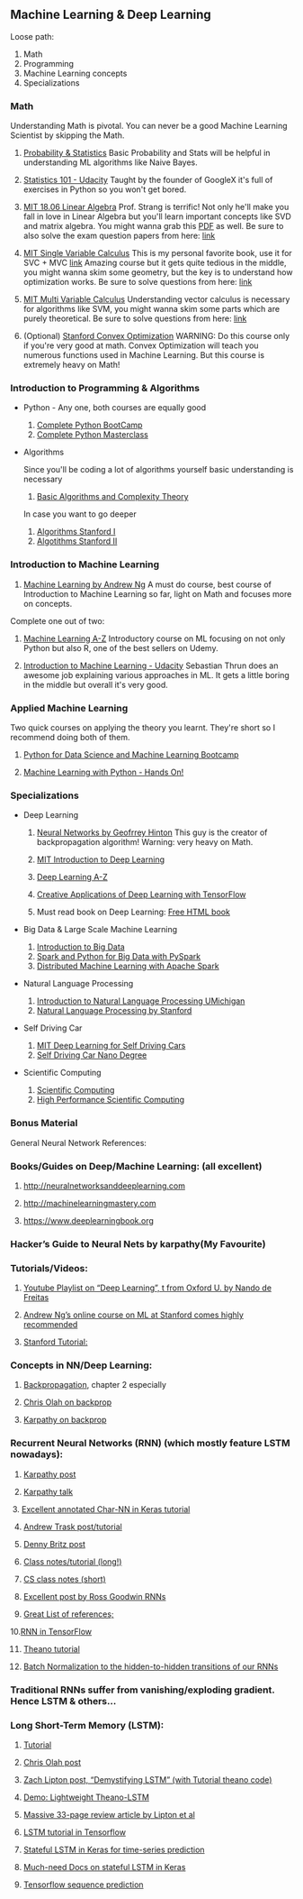 ## Machine Learning & Deep Learning

Loose path:
1. Math
2. Programming
3. Machine Learning concepts
4. Specializations


### Math
Understanding Math is pivotal. You can never be a good Machine Learning Scientist
by skipping the Math.

  1. [Probability & Statistics](https://www.khanacademy.org/math/probability)
     Basic Probability and Stats will be helpful in understanding ML algorithms like Naive Bayes. 
     
  2. [Statistics 101 - Udacity](https://www.udacity.com/course/intro-to-statistics--st101)
      Taught by the founder of GoogleX it's full of exercises in Python so you won't get bored.
     
  3. [MIT 18.06 Linear Algebra](https://www.youtube.com/watch?v=ZK3O402wf1c&list=PLE7DDD91010BC51F8)
     Prof. Strang is terrific! Not only he'll make you fall in love in Linear Algebra but you'll learn
     important concepts like SVD and matrix algebra. You might wanna grab this [PDF](http://www.math.hcmus.edu.vn/~bxthang/Linear%20algebra%20and%20its%20applications.pdf)
     as well. Be sure to also solve the exam question papers from here: [link](https://ocw.mit.edu/courses/mathematics/18-06-linear-algebra-spring-2010/exams/)
     
  4. [MIT Single Variable Calculus](https://www.youtube.com/watch?v=7K1sB05pE0A&list=PL590CCC2BC5AF3BC1)
     This is my personal favorite book, use it for SVC + MVC [link](https://drive.google.com/open?id=0BwEXorNDIEnFc3VKN3RUOWdRdUE)
     Amazing course but it gets quite tedious in the middle, you might wanna skim some geometry, but the key is
     to understand how optimization works. Be sure to solve questions from here: [link](https://ocw.mit.edu/courses/mathematics/18-01-single-variable-calculus-fall-2006/exams/)
     
  5. [MIT Multi Variable Calculus](https://www.youtube.com/watch?v=PxCxlsl_YwY&list=PL4C4C8A7D06566F38)
     Understanding vector calculus is necessary for algorithms like SVM, you might wanna skim some parts
     which are purely theoretical. Be sure to solve questions from here: [link](https://ocw.mit.edu/courses/mathematics/18-02-multivariable-calculus-fall-2007/exams/)
     
  7. (Optional) [Stanford Convex Optimization](https://lagunita.stanford.edu/courses/Engineering/CVX101/Winter2014/about)
     WARNING: Do this course only if you're very good at math. Convex Optimization will teach you numerous
     functions used in Machine Learning. But this course is extremely heavy on Math!

### Introduction to Programming & Algorithms
  * Python - Any one, both courses are equally good
    1. [Complete Python BootCamp](https://www.udemy.com/complete-python-bootcamp/)
    2. [Complete Python Masterclass](https://www.udemy.com/python-the-complete-python-developer-course/)
    
  * Algorithms
  
    Since you'll be coding a lot of algorithms yourself basic understanding is necessary
    1. [Basic Algorithms and Complexity Theory](https://www.youtube.com/watch?v=o4SGkB_8fFs&list=PLhQjrBD2T382VRUw5ZpSxQSFrxMOdFObl)
    
    In case you want to go deeper
      1. [Algorithms Stanford I](http://online.stanford.edu/course/algorithms-design-and-analysis-part-1)
      2. [Algotithms Stanford II](http://online.stanford.edu/course/algorithms-design-and-analysis-part-2)
 
 
### Introduction to Machine Learning

  1. [Machine Learning by Andrew Ng](https://www.coursera.org/learn/machine-learning)
     A must do course, best course of Introduction to Machine Learning so far, light on Math and focuses more on concepts.
     
  Complete one out of two:
  
  1. [Machine Learning A-Z](https://www.udemy.com/machinelearning/)
     Introductory course on ML focusing on not only Python but also R, one of the best sellers on Udemy.

  2. [Introduction to Machine Learning - Udacity](https://www.udacity.com/course/intro-to-machine-learning--ud120)
     Sebastian Thrun does an awesome job explaining various approaches in ML. It gets a little boring in the middle
     but overall it's very good. 


### Applied Machine Learning
  Two quick courses on applying the theory you learnt. They're short so I recommend doing both of them. 
  
  1. [Python for Data Science and Machine Learning Bootcamp](https://www.udemy.com/python-for-data-science-and-machine-learning-bootcamp/)

  2. [Machine Learning with Python - Hands On!](https://www.udemy.com/data-science-and-machine-learning-with-python-hands-on/)
  
    
### Specializations

  * Deep Learning
  
    1. [Neural Networks by Geofrrey Hinton](https://www.coursera.org/learn/neural-networks)
       This guy is the creator of backpropagation algorithm! Warning: very heavy on Math.
       
    2. [MIT Introduction to Deep Learning](http://introtodeeplearning.com/index.html)
    
    2. [Deep Learning A-Z](https://www.udemy.com/deeplearning/)
    
    3. [Creative Applications of Deep Learning with TensorFlow](https://www.kadenze.com/courses/creative-applications-of-deep-learning-with-tensorflow/info)
   
    4. Must read book on Deep Learning: [Free HTML book](http://www.deeplearningbook.org/)

  * Big Data & Large Scale Machine Learning
  
    1. [Introduction to Big Data](https://www.coursera.org/learn/big-data-introduction)
    2. [Spark and Python for Big Data with PySpark](https://www.udemy.com/spark-and-python-for-big-data-with-pyspark/)
    3. [Distributed Machine Learning with Apache Spark](https://www.edx.org/course/distributed-machine-learning-apache-uc-berkeleyx-cs120x)
    
  * Natural Language Processing
  
    1. [Introduction to Natural Language Processing UMichigan](http://academictorrents.com/details/78515f90de063ffc144be5e7e726c03849b4e0ed)
    2. [Natural Language Processing by Stanford](http://academictorrents.com/details/d2c8f8f1651740520b7dfab23438d89bc8c0c0ab)
    
  * Self Driving Car
  
    1. [MIT Deep Learning for Self Driving Cars](http://selfdrivingcars.mit.edu/)
    2. [Self Driving Car Nano Degree](https://in.udacity.com/course/self-driving-car-engineer-nanodegree--nd013/)
   
  * Scientific Computing
   
    1. [Scientific Computing](http://academictorrents.com/details/6f7e43052129b95f470d3043cfce2bf5c15ae380)
    2. [High Performance Scientific Computing](http://academictorrents.com/details/cb91a3d7a4c4c086be240b54e83ed8d587b31ff5)
 
 
 


### Bonus Material

General Neural Network References:

### Books/Guides on Deep/Machine Learning: (all excellent)
 
  1. http://neuralnetworksanddeeplearning.com

  2. http://machinelearningmastery.com

  3. https://www.deeplearningbook.org

### Hacker’s Guide to Neural Nets by karpathy(My Favourite)

### Tutorials/Videos:

  1. [Youtube Playlist on “Deep Learning”, t from Oxford U. by Nando de Freitas](https://www.youtube.com/playlist?list=PLE6Wd9FR--EfW8dtjAuPoTuPcqmOV53Fu)

  2. [Andrew Ng’s online course on ML at Stanford comes highly recommended](http://www.youtube.com/view_play_list?p=A89DCFA6ADACE599)

  3. [Stanford Tutorial:](http://ufldl.stanford.edu/tutorial/)

### Concepts in NN/Deep Learning:

  1. [Backpropagation](http://neuralnetworksanddeeplearning.org), chapter 2 especially 

  2. [Chris Olah on backprop](http://colah.github.io/posts/2015-08-Backprop/)

  3. [Karpathy on backprop](http://cs231n.github.io/optimization-2/)

### Recurrent Neural Networks (RNN) (which mostly feature LSTM nowadays):

  1. [Karpathy post](http://karpathy.github.io/2015/05/21/rnn-effectiveness/) 

  2. [Karpathy talk](https://www.youtube.com/watch?v=yCC09vCHzF8)

  3. [Excellent annotated Char-NN in Keras tutorial](https://github.com/ml4a/ml4a-guides/blob/master/notebooks/recurrent_neural_networks.ipynb)

  4. [Andrew Trask post/tutorial](https://iamtrask.github.io/2015/11/15/anyone-can-code-lstm/)

  5. [Denny Britz post](http://www.wildml.com/2015/09/recurrent-neural-networks-tutorial-part-1-introduction-to-rnns/)

  6. [Class notes/tutorial (long!)](http://minds.jacobs-university.de/sites/default/files/uploads/papers/ESNTutorialRev.pdf)

  7. [CS class notes (short)](https://www.willamette.edu/~gorr/classes/cs449/rnn1.html)

  8. [Excellent post by Ross Goodwin RNNs](https://medium.com/@rossgoodwin/adventures-in-narrated-reality-6516ff395ba3#.q2xh8dp5t)

  9. [Great List of references; ](https://handong1587.github.io/deep_learning/2015/10/09/rnn-and-lstm.html)

  10.[RNN in TensorFlow](https://www.tensorflow.org/versions/r0.8/tutorials/recurrent/index.html)

  11. [Theano tutorial](http://deeplearning.net/tutorial/rnnslu.html)

  12. [Batch Normalization to the hidden-to-hidden transitions of our RNNs ](https://arxiv.org/abs/1510.01378) 


### Traditional RNNs suffer from vanishing/exploding gradient. Hence LSTM & others…

### Long Short-Term Memory (LSTM):

  1. [Tutorial](http://nbviewer.jupyter.org/github/JonathanRaiman/theano_lstm/blob/master/Tutorial.ipynb)

  2. [Chris Olah post](http://colah.github.io/posts/2015-08-Understanding-LSTMs)

  3. [Zach Lipton post, “Demystifying LSTM” (with Tutorial theano code)](http://blog.terminal.com/demistifying-long-short-term-memory-lstm-recurrent-neural-networks/)

  4. [Demo: Lightweight Theano-LSTM](https://github.com/JonathanRaiman/theano_lstm)

  5. [Massive 33-page review article by Lipton et al](http://arxiv.org/abs/1506.00019)

  6. [LSTM tutorial in Tensorflow](https://www.tensorflow.org/versions/r0.10/tutorials/recurrent/index.html)

  7. [Stateful LSTM in Keras for time-series prediction](https://github.com/fchollet/keras/blob/master/examples/stateful_lstm.py)

  8. [Much-need Docs on stateful LSTM in Keras](http://philipperemy.github.io/keras-stateful-lstm/)

  9. [Tensorflow sequence prediction](http://mourafiq.com/2016/05/15/predicting-sequences-using-rnn-in-tensorflow.html)
